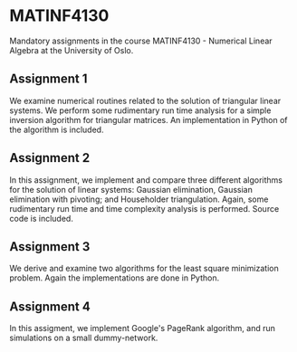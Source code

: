 # MATINF4130

Mandatory assignments in the course MATINF4130 - Numerical Linear Algebra at the University of Oslo.

## Assignment 1

We examine numerical routines related to the solution of triangular linear systems. We perform some rudimentary run time analysis for a
simple inversion algorithm for triangular matrices. An implementation in Python of the algorithm is included. 

## Assignment 2

In this assignment, we implement and compare three different algorithms for the solution of linear systems: Gaussian elimination, Gaussian elimination with pivoting; and Householder triangulation. Again, some rudimentary run time and time complexity analysis is performed. Source code is included. 

## Assignment 3

We derive and examine two algorithms for the least square minimization problem. Again the implementations are done in Python. 

## Assignment 4

In this assigment, we implement Google's PageRank algorithm, and run simulations on a small dummy-network.
